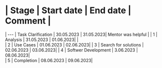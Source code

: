 #       | Stage   | Start date | End date | Comment |
| ---           | Task Clarification   |   30.05.2023          | 31.05.2023| Mentor was helpful      |
| 1             | Analysis             | 31.05.2023            | 01.06.2023|                                                    |   
| 2             | Use Cases            | 01.06.2023            | 02.06.2023|
| 3             | Search for solutions | 02.06.2023            | 03.06.2023|
| 4             | Softwer Development  | 3.06.2023             | 08.06.2023|   
| 5             | Completion           | 08.06.2023            | 09.06.2023| 

